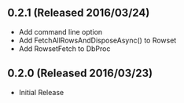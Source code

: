 ## 0.2.1 (Released 2016/03/24)

* Add command line option
* Add FetchAllRowsAndDisposeAsync() to Rowset
* Add RowsetFetch to DbProc

## 0.2.0 (Released 2016/03/23)

* Initial Release
